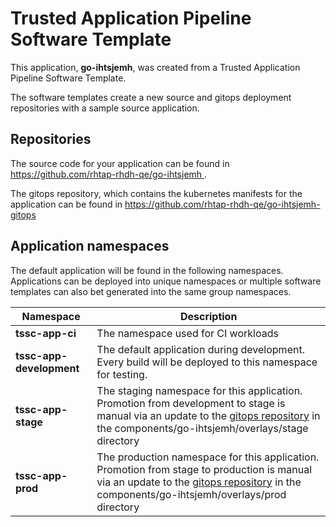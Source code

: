 # Trusted Application Pipeline Software Template

This application, **go-ihtsjemh**, was created from a Trusted Application Pipeline Software Template.

The software templates create a new source and gitops deployment repositories with a sample source application. 

## Repositories

The source code for your application can be found in [https://github.com/rhtap-rhdh-qe/go-ihtsjemh ](https://github.com/rhtap-rhdh-qe/go-ihtsjemh ).
 
The gitops repository, which contains the kubernetes manifests for the application can be found in 
[https://github.com/rhtap-rhdh-qe/go-ihtsjemh-gitops ](https://github.com/rhtap-rhdh-qe/go-ihtsjemh-gitops ) 

## Application namespaces 

The default application will be found in the following namespaces. Applications can be deployed into unique namespaces or multiple software templates can also bet generated into the same group namespaces.  

|  Namespace   |  Description   |  
| -------- | -------- |
| **tssc-app-ci** | The namespace used for CI workloads |
| **tssc-app-development** | The default application during development. Every build will be deployed to this namespace for testing. |
| **tssc-app-stage** | The staging namespace for this application. Promotion from development to stage is manual via an update to the [gitops repository](https://github.com/rhtap-rhdh-qe/go-ihtsjemh-gitops ) in the components/go-ihtsjemh/overlays/stage directory |
| **tssc-app-prod** | The production namespace for this application. Promotion from stage to production is manual via an update to the [gitops repository](https://github.com/rhtap-rhdh-qe/go-ihtsjemh-gitops ) in the components/go-ihtsjemh/overlays/prod directory |